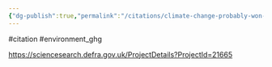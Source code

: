 ```yaml
---
{"dg-publish":true,"permalink":"/citations/climate-change-probably-won-t-results-in-heat-stress-killing-uk-farm-animals/","created":"2025-10-23T17:42:46.783+01:00","updated":"2025-10-23T18:06:08.956+01:00"}
---
```


#citation #environment_ghg 

https://sciencesearch.defra.gov.uk/ProjectDetails?ProjectId=21665